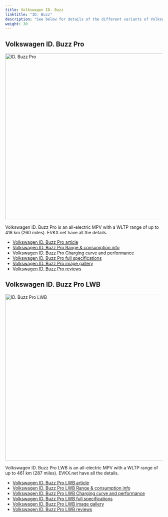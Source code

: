 ```yaml
---
title: Volkswagen ID. Buzz
linktitle: "ID. Buzz"
description: "See below for details of the different variants of Volkswagen ID. Buzz"
weight: 30
---
```

## Volkswagen ID. Buzz Pro

<a href="/models/volkswagen/id._buzz/id._buzz_pro/"><img src="https://media.evkx.net/multimedia/models/volkswagen/id._buzz/id._buzz_pro/main_1_st.jpg" width="800" height="533" alt="ID. Buzz Pro" ></a>

Volkswagen ID. Buzz Pro is an all-electric MPV with a WLTP range of up to 418 km (260 miles). EVKX.net have all the details. 

- [Volkswagen ID. Buzz Pro article](/models/volkswagen/id._buzz/id._buzz_pro/)
- [Volkswagen ID. Buzz Pro Range & consumption info](/models/volkswagen/id._buzz/id._buzz_pro/rangeandconsumption)
- [Volkswagen ID. Buzz Pro Charging curve and performance](/models/volkswagen/id._buzz/id._buzz_pro/chargingcurve)
- [Volkswagen ID. Buzz Pro full specifications](/models/volkswagen/id._buzz/id._buzz_pro/specifications)
- [Volkswagen ID. Buzz Pro image gallery](/models/volkswagen/id._buzz/id._buzz_pro/gallery)
- [Volkswagen ID. Buzz Pro reviews](/models/volkswagen/id._buzz/id._buzz_pro/reviews)

## Volkswagen ID. Buzz Pro LWB

<a href="/models/volkswagen/id._buzz/id._buzz_pro_lwb/"><img src="https://media.evkx.net/multimedia/models/volkswagen/id._buzz/id._buzz_pro_lwb/main_1_st.jpg" width="800" height="533" alt="ID. Buzz Pro LWB" ></a>

Volkswagen ID. Buzz Pro LWB is an all-electric MPV with a WLTP range of up to 461 km (287 miles). EVKX.net have all the details. 

- [Volkswagen ID. Buzz Pro LWB article](/models/volkswagen/id._buzz/id._buzz_pro_lwb/)
- [Volkswagen ID. Buzz Pro LWB Range & consumption info](/models/volkswagen/id._buzz/id._buzz_pro_lwb/rangeandconsumption)
- [Volkswagen ID. Buzz Pro LWB Charging curve and performance](/models/volkswagen/id._buzz/id._buzz_pro_lwb/chargingcurve)
- [Volkswagen ID. Buzz Pro LWB full specifications](/models/volkswagen/id._buzz/id._buzz_pro_lwb/specifications)
- [Volkswagen ID. Buzz Pro LWB image gallery](/models/volkswagen/id._buzz/id._buzz_pro_lwb/gallery)
- [Volkswagen ID. Buzz Pro LWB reviews](/models/volkswagen/id._buzz/id._buzz_pro_lwb/reviews)

